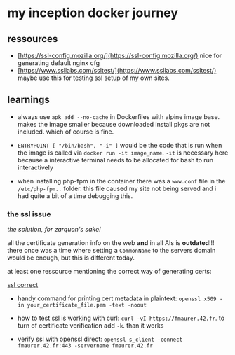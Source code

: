 # my inception docker journey 

## ressources

- [https://ssl-config.mozilla.org/](https://ssl-config.mozilla.org/) nice for
  generating default nginx cfg
- [https://www.ssllabs.com/ssltest/](https://www.ssllabs.com/ssltest/) maybe use
  this for testing ssl setup of my own sites.

## learnings

- always use `apk add --no-cache` in Dockerfiles with alpine image base. makes
  the image smaller because downloaded install pkgs are not included. which of
  course is fine.

- `ENTRYPOINT [ "/bin/bash", "-i" ]` would be the code that is run when the
  image is called via `docker run -it image_name`. `-it` is necessary here
  because a interactive terminal needs to be allocated for bash to run
  interactively

- when installing php-fpm in the container there was a `www.conf` file in the
  `/etc/php-fpm..` folder. this file caused my site not being served and i had
  quite a bit of a time debugging this.

### the ssl issue

_the solution, for zarquon's sake!_

all the certificate generation info on the web **and** in all AIs is
**outdated**!!! there once was a time where setting a `CommonName` to the
servers domain would be enough, but this is different today.

at least one ressource mentioning the correct way of generating certs:

[ssl correct](https://itsfoss.gitlab.io/post/how-to-generate-self-signed-ssl-certificates-using-openssl/)

- handy command for printing cert metadata in plaintext: `openssl x509 -in
  your_certificate_file.pem -text -noout`

- how to test ssl is working with curl: `curl -vI https://fmaurer.42.fr`. to
  turn of certificate verification add `-k`. than it works

- verify ssl with openssl direct: `openssl s_client -connect fmaurer.42.fr:443
  -servername fmaurer.42.fr`

